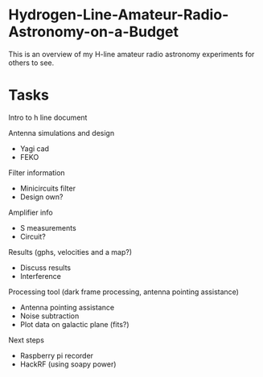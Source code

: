 # Hydrogen-Line-Amateur-Radio-Astronomy-on-a-Budget
This is an overview of my H-line amateur radio astronomy experiments for others to see.

# Tasks
Intro to h line document

Antenna simulations and design
- Yagi cad
- FEKO

Filter information
- Minicircuits filter
- Design own?

Amplifier info
- S measurements
- Circuit?

Results (gphs, velocities and a map?)
- Discuss results
- Interference

Processing tool (dark frame processing, antenna pointing assistance)
- Antenna pointing assistance
- Noise subtraction
- Plot data on galactic plane (fits?)

Next steps
- Raspberry pi recorder
- HackRF (using soapy power)
